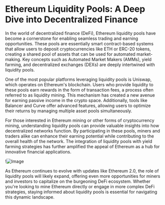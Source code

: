 # Ethereum Liquidity Pools: A Deep Dive into Decentralized Finance

In the world of decentralized finance (DeFi), Ethereum liquidity pools have become a cornerstone for enabling seamless trading and earning opportunities. These pools are essentially smart contract-based systems that allow users to deposit cryptocurrencies like ETH or ERC-20 tokens, creating a shared pool of assets that can be used for automated market-making. Key concepts such as Automated Market Makers (AMMs), yield farming, and decentralized exchanges (DEXs) are deeply intertwined with liquidity pools.

One of the most popular platforms leveraging liquidity pools is Uniswap, which operates on Ethereum's blockchain. Users who provide liquidity to these pools earn rewards in the form of transaction fees, a process often referred to as liquidity mining. This mechanism has created a new avenue for earning passive income in the crypto space. Additionally, tools like Balancer and Curve offer advanced features, allowing users to optimize their returns by managing multiple asset pools simultaneously.

For those interested in Ethereum mining or other forms of cryptocurrency mining, understanding liquidity pools can provide valuable insights into how decentralized networks function. By participating in these pools, miners and traders alike can enhance their earning potential while contributing to the overall health of the network. The integration of liquidity pools with yield farming strategies has further amplified the appeal of Ethereum as a hub for innovative financial applications.

!![Image](https://github.com/user-attachments/assets/590b50a7-4459-4e76-8a31-559aed223621)

As Ethereum continues to evolve with updates like Ethereum 2.0, the role of liquidity pools will likely expand, offering even more opportunities for miners and investors to capitalize on the burgeoning DeFi ecosystem. Whether you're looking to mine Ethereum directly or engage in more complex DeFi strategies, staying informed about liquidity pools is essential for navigating this dynamic landscape.